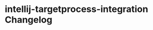 <!-- Keep a Changelog guide -> https://keepachangelog.com -->

# intellij-targetprocess-integration Changelog
